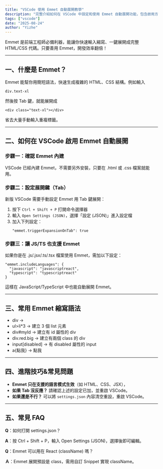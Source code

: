 ```yaml
---
title: "VSCode 使用 Emmet 自動展開教學"
description: "完整介紹如何在 VSCode 中設定和使用 Emmet 自動展開功能，包含啟用方法、常用縮寫語法、進階技巧與常見問題解決方案，讓前端開發效率翻倍提升。"
tags: ["vscode"]
date: "2025-08-24"
author: "Yizhe"
---
```


Emmet 是前端工程師必備利器，能讓你快速輸入縮寫、一鍵展開成完整 HTML/CSS 代碼。只要善用 Emmet，開發效率翻倍！

---

## 一、什麼是 Emmet？

Emmet 能幫你用簡短語法，快速生成複雜的 HTML、CSS 結構。例如輸入
```
div.text-xl
```
然後按 Tab 鍵，就能展開成
```
<div class="text-xl"></div>
```
省去大量手動輸入重複標籤。

---

## 二、如何在 VSCode 啟用 Emmet 自動展開

### 步驟一：確認 Emmet 內建

VSCode 已經內建 Emmet，不需要另外安裝，只要在 .html 或 .css 檔案就能用。

### 步驟二：設定展開鍵（Tab）

新版 VSCode 需要手動設定 Emmet 用 Tab 鍵展開：

1. 按下 `Ctrl + Shift + P` 打開命令選擇器
2. 輸入 `Open Settings (JSON)`，選擇「設定 (JSON)」進入設定檔
3. 加入下列設定：
   ```
   "emmet.triggerExpansionOnTab": true
   ```

### 步驟三：讓 JS/TS 也支援 Emmet

如果你是在 .js/.jsx/.ts/.tsx 檔案使用 Emmet，需加以下設定：
```
"emmet.includeLanguages": {
  "javascript": "javascriptreact",
  "typescript": "typescriptreact"
}
```
這樣在 JavaScript/TypeScript 中也能自動展開 Emmet。

---

## 三、常用 Emmet 縮寫語法

- div → <div></div>
- ul>li*3 → 建立 3 個 list 元素
- div#myId → 建立有 id 屬性的 div
- div.red.big → 建立有兩個 class 的 div
- input[disabled] → 有 disabled 屬性的 input
- a{點我} → <a>點我</a>

---

## 四、進階技巧&常見問題

- **Emmet 只在支援的語言模式生效**（如 HTML、CSS、JSX），
- **如果 Tab 沒反應？** 請確認上述的設定已加，並重啟 VSCode。
- **如果還是不行？** 可以將 `settings.json` 內容清空重設，重啟 VSCode。

---

## 五、常見 FAQ

**Q**：如何打開 settings.json？

**A**：按 Ctrl + Shift + P，輸入 Open Settings (JSON)，選擇後即可編輯。

**Q**：Emmet 可以用在 React (className) 嗎？

**Ａ**：Emmet 展開預設是 class，需用自訂 Snippet 實現 className。
